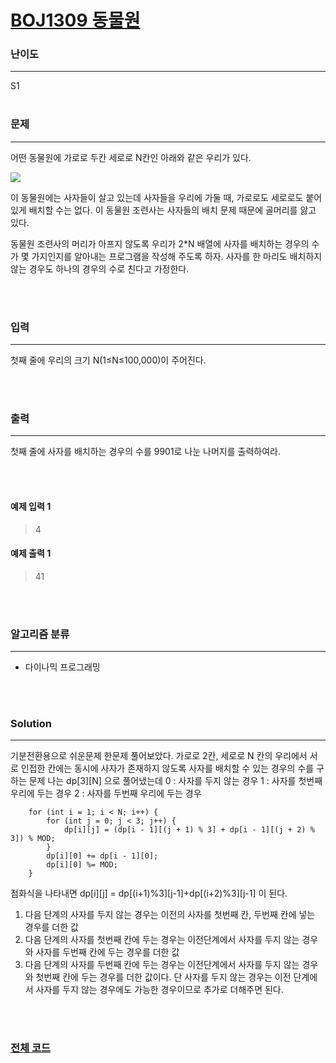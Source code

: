 # [BOJ1309 동물원](https://www.acmicpc.net/problem/1309)

### 난이도

***
S1
<br><br>

### 문제

***
어떤 동물원에 가로로 두칸 세로로 N칸인 아래와 같은 우리가 있다.

![](https://www.acmicpc.net/upload/201004/dnfl.JPG)

이 동물원에는 사자들이 살고 있는데 사자들을 우리에 가둘 때, 가로로도 세로로도 붙어 있게 배치할 수는 없다. 이 동물원 조련사는 사자들의 배치 문제 때문에 골머리를 앓고 있다.

동물원 조련사의 머리가 아프지 않도록 우리가 2*N 배열에 사자를 배치하는 경우의 수가 몇 가지인지를 알아내는 프로그램을 작성해 주도록 하자. 사자를 한 마리도 배치하지 않는 경우도 하나의 경우의 수로 친다고
가정한다.

<br><br>

### 입력

***
첫째 줄에 우리의 크기 N(1≤N≤100,000)이 주어진다.

<br><br>

### 출력

***
첫째 줄에 사자를 배치하는 경우의 수를 9901로 나눈 나머지를 출력하여라.

<br><br>

#### 예제 입력 1

> 4

#### 예제 출력 1

> 41

<br><br>

### 알고리즘 분류

***

* 다이나믹 프로그래밍

<br><br>

### Solution

***
기분전환용으로 쉬운문제 한문제 풀어보았다. 가로로 2칸, 세로로 N 칸의 우리에서 서로 인접한 칸에는 동시에 사자가 존재하지 않도록 사자를 배치할 수 있는 경우의 수를 구하는 문제 나는 dp[3][N] 으로
풀어냈는데 0 : 사자를 두지 않는 경우 1 : 사자를 첫번째 우리에 두는 경우 2 : 사자를 두번째 우리에 두는 경우

```
    for (int i = 1; i < N; i++) {
        for (int j = 0; j < 3; j++) {
            dp[i][j] = (dp[i - 1][(j + 1) % 3] + dp[i - 1][(j + 2) % 3]) % MOD;
        }
        dp[i][0] += dp[i - 1][0];
        dp[i][0] %= MOD;
    }
```

점화식을 나타내면 dp[i][j] = dp[(i+1)%3][j-1]+dp[(i+2)%3][j-1] 이 된다.

1. 다음 단계의 사자를 두지 않는 경우는 이전의 사자를 첫번째 칸, 두번째 칸에 넣는 경우를 더한 값
2. 다음 단계의 사자를 첫번째 칸에 두는 경우는 이전단계에서 사자를 두지 않는 경우와 사자를 두번째 칸에 두는 경우를 더한 값
3. 다음 단계의 사자를 두번째 칸에 두는 경우는 이전단계에서 사자를 두지 않는 경우와 첫번째 칸에 두는 경우를 더한 값이다. 단 사자를 두지 않는 경우는 이전 단계에서 사자를 두지 않는 경우에도 가능한 경우이므로
   추가로 더해주면 된다.

<br><br>

### [전체 코드](https://github.com/Jungmin-Seo0527/CodingTest/blob/main/src/dp/BOJ1309_동물원.java)
